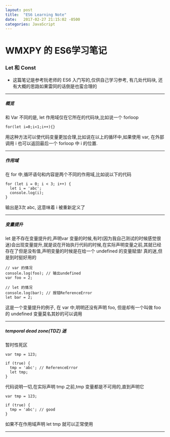 ```yaml
---
layout: post
title:  "ES6 Learning Note"
date:   2017-02-27 21:15:02 -0500
categories: JavaScript
---
```


# WMXPY 的 ES6学习笔记

### Let 和 Const

-   这篇笔记是参考阮老师的 ES6 入门写的,仅供自己学习参考, 有几处代码块, 还有大概的思路如果雷同的话倒是也蛮合理的

* * *

##### 概览

和 Var 不同的是, let 作用域仅在它所在的代码块,比如说一个 forloop

    for(let i=0;i<1;i++){}

用这种方法可以使代码变量更加合理,比如说在以上的循环中,如果使用 var, 在外部调用 i 也可以返回最后一个 forloop 中 i 的位置. 

* * *

##### 作用域

在 for 中,循环语句和内容是两个不同的作用域,比如说以下的代码

    for (let i = 0; i < 3; i++) {
      let i = 'abc';
      console.log(i);
    }

输出是3次 abc, 这意味着 i 被重新定义了  

* * *

##### 变量提升

let 是不存在变量提升的,声明var 变量的时候,有时(因为我自己测试的时候感觉很迷)会出现变量提升,就是说在开始执行代码的时候,在实际声明变量之前,其就已经存在了但是没有值,声明变量的时候是在给一个 undefined 的变量赋值! 真的迷,但是到时挺好用的

    // var 的情况
    console.log(foo); // 输出undefined
    var foo = 2;

    // let 的情况
    console.log(bar); // 报错ReferenceError
    let bar = 2;

这是一个变量提升的例子, 在 var 中,明明还没有声明 foo, 但是却有一个叫做 foo 的 undefined 变量莫名其妙的可以调用

* * *

##### temporal dead zone(TDZ) 迷

暂时性死区

    var tmp = 123;

    if (true) {
      tmp = 'abc'; // ReferenceError
      let tmp;
    }

代码说明一切,在实际声明 tmp 之前,tmp 变量都是不可用的,直到声明它

    var tmp = 123;

    if (true) {
      tmp = 'abc'; // good
    }

 如果不在作用域声明 let tmp 就可以正常使用

* * *
